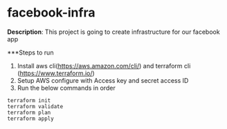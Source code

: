 # facebook-infra

**Description**: This project is going to create infrastructure for our facebook app

***Steps to run
1. Install aws cli(https://aws.amazon.com/cli/) and terraform cli (https://www.terraform.io/)
2. Setup AWS configure with Access key and secret access ID
3. Run the below commands in order

```
terraform init
terraform validate
terraform plan 
terraform apply

```